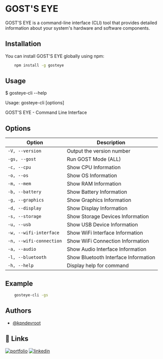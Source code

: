 # GOST'S EYE

GOST'S EYE is a command-line interface (CLI) tool that provides detailed information about your system's hardware and software components.

## Installation

You can install GOST'S EYE globally using npm:

```bash
    npm install -g gosteye
```

## Usage

$ gosteye-cli --help

Usage: gosteye-cli [options]

GOST'S EYE - Command Line Interface

## Options

| Option                  | Description                          |
| ----------------------- | ------------------------------------ |
| `-V, --version`         | Output the version number            |
| `-gs, --gost`           | Run GOST Mode (ALL)                  |
| `-c, --cpu`             | Show CPU Information                 |
| `-o, --os`              | Show OS Information                  |
| `-m, --mem`             | Show RAM Information                 |
| `-b, --battery`         | Show Battery Information             |
| `-g, --graphics`        | Show Graphics Information            |
| `-d, --display`         | Show Display Information             |
| `-s, --storage`         | Show Storage Devices Information     |
| `-u, --usb`             | Show USB Device Information          |
| `-w, --wifi-interface`  | Show WiFi Interface Information      |
| `-n, --wifi-connection` | Show WiFi Connection Information     |
| `-a, --audio`           | Show Audio Interface Information     |
| `-l, --bluetooth`       | Show Bluetooth Interface Information |
| `-h, --help`            | Display help for command             |

## Example

```bash
    gosteye-cli -gs
```

## Authors

- [@kpndevroot](https://www.github.com/kpndevroot)

## 🔗 Links

[![portfolio](https://img.shields.io/badge/my_portfolio-000?style=for-the-badge&logo=ko-fi&logoColor=white)](https://kpndevroot.vercel.app//)
[![linkedin](https://img.shields.io/badge/linkedin-0A66C2?style=for-the-badge&logo=linkedin&logoColor=white)](https://www.linkedin.com/in/vishnu-vattaparambil)
